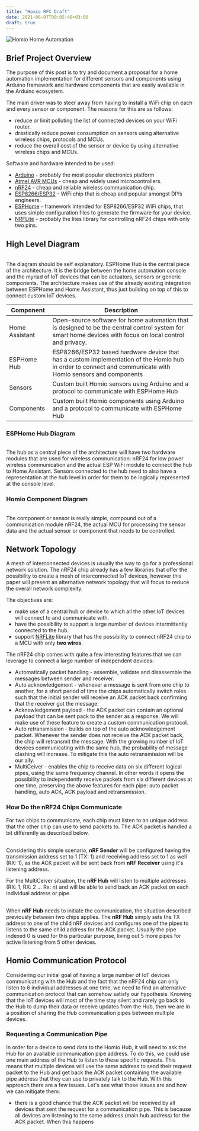 ```yaml
---
title: "Homio RFC Draft"
date: 2021-06-07T00:05:48+03:00
draft: true
---
```


![Homio Home Automation](/images/homio/homio.jpg)

## Brief Project Overview

The purpose of this post is to try and document a proposal for a home automation implementation for different sensors and components
using Arduino framework and hardware components that are easily available in the Arduino ecosystem. 

The main driver was to steer away from having to install a WiFi chip on each and every sensor or component. The reasons for this are as follows:
* reduce or limit polluting the list of connected devices on your WiFi router.
* drastically reduce power consumption on sensors using alternative wireless chips, protocols and MCUs.
* reduce the overall cost of the sensor or device by using alternative wireless chips and MCUs.

Software and hardware intended to be used:
* [Arduino](https://www.arduino.cc/) - probably the most popular electronics platform
* [Atmel AVR MCUs](https://en.wikipedia.org/wiki/AVR_microcontrollers) - cheap and widely used microcontrollers.
* [nRF24](https://lastminuteengineers.com/nrf24l01-arduino-wireless-communication/) - cheap and reliable wireless communication chip.
* [ESP8266/ESP32](https://www.espressif.com/en/products/socs/esp8266) - WiFi chip that is cheap and popular amongst DIYs engineers. 
* [ESPHome](https://esphome.io/) - framework intended for ESP8266/ESP32 WiFi chips, that uses simple configuration files to generate the firmware for your device.
* [NRFLite](https://github.com/dparson55/NRFLite) - probably the lites library for controlling nRF24 chips with only two pins.

## High Level Diagram

<div class="mxgraph" style="max-width:100%;border:1px solid transparent;" data-mxgraph="{&quot;highlight&quot;:&quot;#0000ff&quot;,&quot;nav&quot;:true,&quot;resize&quot;:true,&quot;toolbar&quot;:&quot;zoom layers lightbox&quot;,&quot;edit&quot;:&quot;https://app.diagrams.net/?client=1#Hpetrica%2Fmartinescu%2Fmaster%2Fstatic%2Fdiagrams%2Fhomio-highlevel-architecture.drawio&quot;,&quot;url&quot;:&quot;https://raw.githubusercontent.com/petrica/martinescu/master/static/diagrams/homio-highlevel-architecture.drawio&quot;}"></div>
<script type="text/javascript" src="https://viewer.diagrams.net/embed2.js?&fetch=https%3A%2F%2Fraw.githubusercontent.com%2Fpetrica%2Fmartinescu%2Fmaster%2Fstatic%2Fdiagrams%2Fhomio-highlevel-architecture.drawio"></script>

The diagram should be self explanatory. ESPHome Hub is the central piece of the architecture. It is the bridge between the home automation console and the myriad of IoT devices that can be actuators, sensors or generic components.
The architecture makes use of the already existing integration between ESPHome and Home Assistant, thus just building on top of this to connect custom IoT devices.

|Component|Description|
|---------|-----------|
| Home Assistant | Open-source software for home automation that is designed to be the central control system for smart home devices with focus on local control and privacy. |
| ESPHome Hub | ESP8266/ESP32 based hardware device that has a custom implementation of the Homio hub in order to connect and communicate with Homio sensors and components |
| Sensors | Custom built Homio sensors using Arduino and a protocol to communicate with ESPHome Hub |
| Components | Custom built Homio components using Arduino and a protocol to communicate with ESPHome Hub |

### ESPHome Hub Diagram

<div class="mxgraph" style="max-width:100%;border:1px solid transparent;" data-mxgraph="{&quot;highlight&quot;:&quot;#0000ff&quot;,&quot;nav&quot;:true,&quot;resize&quot;:true,&quot;toolbar&quot;:&quot;zoom layers lightbox&quot;,&quot;edit&quot;:&quot;https://app.diagrams.net/#Hpetrica%2Fmartinescu%2Fmaster%2Fstatic%2Fdiagrams%2Fhomio-hub.drawio&quot;,&quot;url&quot;:&quot;https://raw.githubusercontent.com/petrica/martinescu/master/static/diagrams/homio-hub.drawio&quot;}"></div>
<script type="text/javascript" src="https://viewer.diagrams.net/embed2.js?&fetch=https%3A%2F%2Fraw.githubusercontent.com%2Fpetrica%2Fmartinescu%2Fmaster%2Fstatic%2Fdiagrams%2Fhomio-hub.drawio"></script>

The hub as a central piece of the architecture will have two hardware modules that are used for wireless communication: nRF24 for low power wireless communication and the actual ESP WiFi module to connect the hub to Home Assistant.
Sensors connected to the hub need to also have a representation at the hub level in order for them to be logically represented at the console level.

### Homio Component Diagram

<div class="mxgraph" style="max-width:100%;border:1px solid transparent;" data-mxgraph="{&quot;highlight&quot;:&quot;#0000ff&quot;,&quot;nav&quot;:true,&quot;resize&quot;:true,&quot;toolbar&quot;:&quot;zoom layers lightbox&quot;,&quot;edit&quot;:&quot;https://app.diagrams.net/#Hpetrica%2Fmartinescu%2Fmaster%2Fstatic%2Fdiagrams%2Fhomio-component.drawio&quot;,&quot;url&quot;:&quot;https://raw.githubusercontent.com/petrica/martinescu/master/static/diagrams/homio-component.drawio&quot;}"></div>
<script type="text/javascript" src="https://viewer.diagrams.net/embed2.js?&fetch=https%3A%2F%2Fraw.githubusercontent.com%2Fpetrica%2Fmartinescu%2Fmaster%2Fstatic%2Fdiagrams%2Fhomio-component.drawio"></script>

The component or sensor is really simple, compound out of a communication module nRF24, the actual MCU for processing the sensor data and the actual sensor or component that needs to be controlled.

## Network Topology

A mesh of interconnected devices is usually the way to go for a professional network solution. The nRF24 chip already has a few libraries that offer the possibility to create a mesh of interconnected IoT devices, however this paper will present
an alternative network topology that will focus to reduce the overall network complexity. 

The objectives are:
* make use of a central hub or device to which all the other IoT devices will connect to and communicate with.
* have the possibility to support a large number of devices intermittently connected to the hub.
* support [NRFLite](https://github.com/dparson55/NRFLite) library that has the possibility to connect nRF24 chip to a MCU with only **two wires**.

The nRF24 chip comes with quite a few interesting features that we can leverage to connect a large number of independent devices:
* Automatically packet handling - assemble, validate and disassemble the messages between sender and receiver.
* Auto acknowledgement - whenever a message is sent from one chip to another, for a short period of time the chips automatically switch roles such that the initial sender will receive an ACK packet back confirming that the receiver got the message.
* Acknowledgement payload - the ACK packet can contain an optional payload that can be sent pack to the sender as a response. We will make use of these feature to create a custom communication protocol.
* Auto retransmission - builds on top of the auto acknowledgement packet. Whenever the sender does not receive the ACK packet back, the chip will retransmit the message. With the growing number of IoT devices communicating with the same hub, the probability of message clashing will increase.
To mitigate this the auto retransmission will be our ally.
* MultiCeiver - enables the chip to receive data on six different logical pipes, using the same frequency channel. In other words it opens the possibility to independently receive packets from six different devices at one time, preserving the above features for each pipe: auto packet handling, auto ACK, ACK payload and retransmission. 

### How Do the nRF24 Chips Communicate

For two chips to communicate, each chip must listen to an unique address that the other chip can use to send packets to. The ACK packet is handled a bit differently as described below.

<div class="mxgraph" style="max-width:100%;border:1px solid transparent;" data-mxgraph="{&quot;highlight&quot;:&quot;#0000ff&quot;,&quot;nav&quot;:true,&quot;resize&quot;:true,&quot;toolbar&quot;:&quot;zoom layers lightbox&quot;,&quot;edit&quot;:&quot;https://app.diagrams.net/#Hpetrica%2Fmartinescu%2Fmaster%2Fstatic%2Fdiagrams%2Fhomio-two-nrf-diagram.drawio&quot;,&quot;url&quot;:&quot;https://raw.githubusercontent.com/petrica/martinescu/master/static/diagrams/homio-two-nrf-diagram.drawio&quot;}"></div>
<script type="text/javascript" src="https://viewer.diagrams.net/embed2.js?&fetch=https%3A%2F%2Fraw.githubusercontent.com%2Fpetrica%2Fmartinescu%2Fmaster%2Fstatic%2Fdiagrams%2Fhomio-two-nrf-diagram.drawio"></script>

Considering this simple scenario, **nRF Sender** will be configured having the transmission address set to 1 (TX: 1) and receiving address set to 1 as well (RX: 1), as the ACK packet will be sent back from **nRF Receiver** using it's listening address.

For the MultiCeiver situation, the **nRF Hub** will listen to multiple addresses (RX: 1, RX: 2 ... Rx: n) and will be able to send back an ACK packet on each individual address or pipe.

<div class="mxgraph" style="max-width:100%;border:1px solid transparent;" data-mxgraph="{&quot;highlight&quot;:&quot;#0000ff&quot;,&quot;nav&quot;:true,&quot;resize&quot;:true,&quot;toolbar&quot;:&quot;zoom layers lightbox&quot;,&quot;edit&quot;:&quot;https://app.diagrams.net/#Hpetrica%2Fmartinescu%2Fmaster%2Fstatic%2Fdiagrams%2Fhomio-multi-nrf-diagram.drawio&quot;,&quot;url&quot;:&quot;https://raw.githubusercontent.com/petrica/martinescu/master/static/diagrams/homio-multi-nrf-diagram.drawio&quot;}"></div>
<script type="text/javascript" src="https://viewer.diagrams.net/embed2.js?&fetch=https%3A%2F%2Fraw.githubusercontent.com%2Fpetrica%2Fmartinescu%2Fmaster%2Fstatic%2Fdiagrams%2Fhomio-multi-nrf-diagram.drawio"></script>

When **nRF Hub** needs to initiate the communication, the situation described previously between two chips applies. The **nRF Hub** simply sets the TX address to one of the child nRF devices and
configures one of the pipes to listens to the same child address for the ACK packet. Usually the pipe indexed 0 is used for this particular purpose, living out 5 more pipes for active listening from 5 other devices.

## Homio Communication Protocol

Considering our initial goal of having a large number of IoT devices communicating with the Hub and the fact that the nRF24 chip can only listen to 6 individual addresses at one time, we need to find an alternative communication protocol that
can somehow satisfy our hypothesis. Knowing that the IoT devices will most of the time stay silent and rarely go back to the Hub to dump their data or receive updates from the Hub, then we are in a position of sharing the Hub communication pipes between multiple
devices.

### Requesting a Communication Pipe

In order for a device to send data to the Homio Hub, it will need to ask the Hub for an available communication pipe address. To do this, we could use one main address of the Hub to listen to these specific requests.
This means that multiple devices will use the same address to send their request packet to the Hub and get back the ACK packet containing the available pipe address that they can use to privately talk to the Hub.
With this approach there are a few issues. Let's see what those issues are and how we can mitigate them:
* there is a good chance that the ACK packet will be received by all devices that sent the request for a communication pipe. This is because all devices are listening to the same address (main hub address) for the ACK packet.
When this happens 


